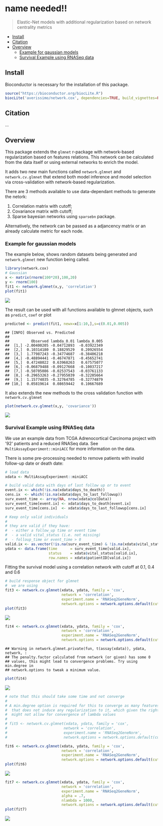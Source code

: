 name needed!!
================

> Elastic-Net models with additional regularization based on network centrality metrics

-   [Install](#install)
-   [Citation](#citation)
-   [Overview](#overview)
    -   [Example for gaussian models](#example-for-gaussian-models)
    -   [Survival Example using RNASeq data](#survival-example-using-rnaseq-data)

Install
-------

Bioconductor is necessary for the installation of this package.

``` r
source("https://bioconductor.org/biocLite.R")
biocLite('averissimo/network.cox', dependencies=TRUE, build_vignettes=FALSE)
```

Citation
--------

...

Overview
--------

This package extends the `glmnet` r-package with network-based regularization based on features relations. This network can be calculated from the data itself or using external networks to enrich the model.

It adds two new main functions called `network.glmnet` and `network.cv.glmnet` that extend both model inference and model selection via cross-validation with network-based regularization.

There are 3 methods available to use data-dependant methods to generate the netork:

1.  Correlation matrix with cutoff;
2.  Covariance matrix with cutoff;
3.  Sparse bayesian networks using `sparsebn` package.

Alternatively, the network can be passed as a adjancency matrix or an already calculate metric for each node.

### Example for gaussian models

The example below, shows random datasets being generated and `network.glmnet` new function being called.

``` r
library(network.cox)
# Gaussian
x <- matrix(rnorm(100*20),100,20)
y <- rnorm(100)
fit1 <- network.glmnet(x,y, 'correlation')
plot(fit1)
```

![](/ssd_home/averissimo/work/rpackages/network.cox/README_files/figure-markdown_github/unnamed-chunk-35-1.png)

The result can be used with all functions available to glmnet objects, such as `predict`, `coef` or plot

``` r
predicted <- predict(fit1, newx=x[1:10,],s=c(0.01,0.005))
```

    ## [INFO] Observed vs. Predicted
    ## 
    ##          Observed lambda_0.01 lambda_0.005
    ##  [1,] -2.00400205 -0.04712893  -0.03922349
    ##  [2,]  0.10314180  0.18829529   0.20926554
    ##  [3,]  1.77987243 -0.34774687  -0.38406218
    ##  [4,] -0.48894441 -0.46747871  -0.45652741
    ##  [5,]  0.47248022  0.63968263   0.67575077
    ##  [6,] -0.06879488 -0.09127668  -0.10037217
    ##  [7,] -0.50705086 -0.02537543  -0.03761133
    ##  [8,] -0.29653263 -0.27955039  -0.32205664
    ##  [9,]  1.15774035 -0.32764785  -0.32774879
    ## [10,]  0.05819614  0.08659442   0.10667689

It also extends the new methods to the cross validation function with `network.cv.glmnet`

``` r
plot(network.cv.glmnet(x,y, 'covariance'))
```

![](/ssd_home/averissimo/work/rpackages/network.cox/README_files/figure-markdown_github/unnamed-chunk-38-1.png)

### Survival Example using RNASeq data

We use an example data from TCGA Adrenocortical Carcinoma project with '92' patients and a reduced RNASeq data. See `MultiAssayExperiment::miniACC` for more information on the data.

There is some pre-processing needed to remove patients with invalid follow-up date or death date:

``` r
# load data
xdata <- MultiAssayExperiment::miniACC

# build valid data with days of last follow up or to event
event.ix <- which(!is.na(xdata$days_to_death))
cens.ix  <- which(!is.na(xdata$days_to_last_followup))
surv_event_time <- array(NA, nrow(xdata@colData))
surv_event_time[event.ix] <- xdata$days_to_death[event.ix]
surv_event_time[cens.ix]  <- xdata$days_to_last_followup[cens.ix]

# Keep only valid individuals
#
# they are valid if they have:
#  - either a follow_up time or event time
#  - a valid vital_status (i.e. not missing)
#  - folloup_time or event_time > 0
valid.ix <- as.vector(!is.na(surv_event_time) & !is.na(xdata$vital_status) & surv_event_time > 0)
ydata <- data.frame(time      = surv_event_time[valid.ix], 
                    status    = xdata$vital_status[valid.ix], 
                    row.names = xdata$patientID[valid.ix])
```

Fitting the survival model using a correlation network with cutoff at 0.1, 0.4 and 0.6

``` r
# build response object for glmnet
#  we are using 
fit3 <- network.cv.glmnet(xdata, ydata, family = 'cox', 
                          network = 'correlation', 
                          experiment.name = 'RNASeq2GeneNorm', 
                          network.options = network.options.default(cutoff = .1))
plot(fit3)
```

![](/ssd_home/averissimo/work/rpackages/network.cox/README_files/figure-markdown_github/unnamed-chunk-40-1.png)

``` r
fit4 <- network.cv.glmnet(xdata, ydata, family = 'cox', 
                          network = 'correlation', 
                          experiment.name = 'RNASeq2GeneNorm', 
                          network.options = network.options.default(cutoff = .4))
```

    ## Warning in network.glmnet.private(fun, t(assay(xdata)), ydata, network, :
    ## The penalty.factor calculated from network (or given) has some 0
    ## values, this might lead to convergence problems. Try using min.degree in
    ## network.options to tweak a minimum value.

``` r
plot(fit4)
```

![](/ssd_home/averissimo/work/rpackages/network.cox/README_files/figure-markdown_github/unnamed-chunk-40-2.png)

``` r
# note that this should take some time and not converge
#
# A min.degree option is required for this to converge as many features have penalty = 0
#  that does not induce any regularization to it, which given the right dataset,
#  might not allow for convergence of lambda values
#
# fit5 <- network.cv.glmnet(xdata, ydata, family = 'cox', 
#                          network = 'correlation', 
#                          experiment.name = 'RNASeq2GeneNorm', 
#                          network.options = network.options.default(cutoff = .6))

fit6 <- network.cv.glmnet(xdata, ydata, family = 'cox', 
                          network = 'correlation', 
                          experiment.name = 'RNASeq2GeneNorm', 
                          network.options = network.options.default(cutoff = .6, min.degree = 0.2))
plot(fit6)
```

![](/ssd_home/averissimo/work/rpackages/network.cox/README_files/figure-markdown_github/unnamed-chunk-40-3.png)

``` r
fit7 <- network.cv.glmnet(xdata, ydata, family = 'cox', 
                          network = 'correlation', 
                          experiment.name = 'RNASeq2GeneNorm', 
                          alpha = .7,
                          nlambda = 1000,
                          network.options = network.options.default(cutoff = .6, min.degree = 0.2))
plot(fit7)
```

![](/ssd_home/averissimo/work/rpackages/network.cox/README_files/figure-markdown_github/unnamed-chunk-40-4.png)
